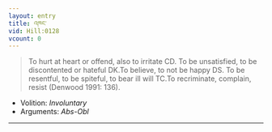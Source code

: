 ```yaml
---
layout: entry
title: འཁང་
vid: Hill:0128
vcount: 0
---
```

> To hurt at heart or offend, also to irritate CD\. To be unsatisfied, to be discontented or hateful DK\.To believe, to not be happy DS\. To be resentful, to be spiteful, to bear ill will TC\.To recriminate, complain, resist (Denwood 1991: 136)\.

* Volition: _Involuntary_
* Arguments: _Abs-Obl_

---

